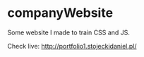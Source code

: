 # companyWebsite

Some website I made to train CSS and JS. 

Check live: http://portfolio1.stojeckidaniel.pl/
